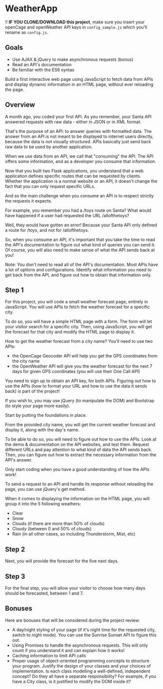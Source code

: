 # WeatherApp


‼️
**IF YOU CLONE/DOWNLOAD this project**, make sure you insert your openCage and openWeather API keys in `config_sample.js` which you'll rename as `config.js`.


## Goals
- Use AJAX & jQuery to make asynchronous requests (bonus)
- Read an API's documentation
- Be familiar with the ES6 syntax

Build a first interactive web page using JavaScript to fetch data from APIs and display dynamic information in an HTML page, without ever reloading the page.

## Overview

A month ago, you coded your first API. As you remember, your Santa API answered requests with raw data - either in JSON or in XML format.

That's the purpose of an API: to answer queries with formatted data. The answer from an API is not meant to be displayed to internet users directly, because the data is not visually structured. APIs basically just send back raw data to be used by another application.

When we use data from an API, we call that "consuming" the API. The API offers some information, and as a developer you consume that information.

Now that you built two Flask applications, you understand that a web application defines specific routes that can be requested by clients. Whether the application is a normal website or an API, it doesn't change the fact that you can only request specific URLs.

And so the main challenge when you consume an API is to respect strictly the requests it expects.

For example, you remember you had a /toys route on Santa? What would have happened if a user had requested the URL /allofthetoys? 

Well, they would have gotten an error! Because your Santa API only defined a route for /toys, and not for /allofthetoys.

So, when you consume an API, it's important that you take the time to read the API's documentation to figure out what kind of queries you can send it. Of course, you will also need to make sense of what the API sends back at you!

Note: You don't need to read all of the API's documentation. Most APIs have a lot of options and configurations. Identify what information you need to get back from the API, and figure out how to obtain that information only.

## Step 1

For this project, you will code a small weather forecast page, entirely in JavaScript. You will use APIs to fetch the weather forecast for a specific city.

To do so, you will have a simple HTML page with a form. The form will let your visitor search for a specific city. Then, using JavaScript, you will get the forecast for that city and modify the HTML page to display it.

How to get the weather forecast from a city name? You'll need to use two APIs:

- the OpenCage Geocoder API will help you get the GPS coordinates from the city name
- the OpenWeather API will give you the weather forecast for the next 7 days for given GPS coordinates (you will use their One Call API)

You need to sign up to obtain an API key, for both APIs. Figuring out how to use the APIs (how to format your URL and how to use the data it sends back) is part of the project!

If you wish to, you may use jQuery (to manipulate the DOM) and Bootstrap (to style your page more easily).

Start by putting the foundations in place.

From the provided city name, you will get the current weather forecast and display it, along with the day's name.

To be able to do so, you will need to figure out how to use the APIs. Look at the demo & documentation on the API websites, and test them. Request different URLs and pay attention to what kind of data the API sends back. Then, you can figure out how to extract the necessary information from the API's answer.

Only start coding when you have a good understanding of how the APIs work!
 
To send a request to an API and handle its response without reloading the page, you can use jQuery's get method.

When it comes to displaying the information on the HTML page, you will group it into the 5 following weathers:
- Clear
- Snow
- Clouds (if there are more than 50% of clouds)
- Cloudy (between 0 and 50% of clouds)
- Rain (in all other cases, so including Thunderstorm, Mist, etc)

## Step 2
Next, you will provide the forecast for the five next days.

## Step 3
For the final step, you will allow your visitor to choose how many days should be forecasted, between 1 and 7.

## Bonuses
Here are bonuses that will be considered during the project review:
- A day/night styling of your page (if it's night time for the requested city, switch to night mode). You can use the Sunrise Sunset API to figure this out.
- Using Promises to handle the asynchronous requests. This will only count if you understand it and can explain how it works!
- Caching information to limit API calls
- Proper usage of object-oriented programming concepts to structure your program. Justify the design of your classes and your choices of implementation. Is each class modelling a well-defined, independent concept? Do they all have a separate responsibility? For example, if you have a City class, is it justified to modify the DOM inside it?

